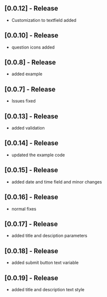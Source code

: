 ## [0.0.12] - Release

* Customization to textfield added 


## [0.0.10] - Release

* question icons added


## [0.0.8] - Release

* added example

## [0.0.7] - Release

* Issues fixed

## [0.0.13] - Release

* added validation

## [0.0.14] - Release

* updated the example code

## [0.0.15] - Release

* added date and time field and minor changes
## [0.0.16] - Release

* normal fixes

## [0.0.17] - Release

* added title and desciption parameters

## [0.0.18] - Release

* added submit button text variable

## [0.0.19] - Release

* added title and description text style

